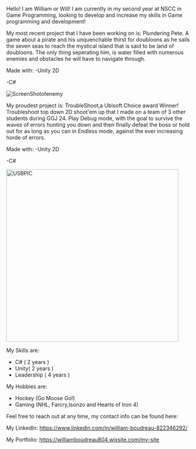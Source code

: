 Hello! I am William or Will! I am currently in my second year at NSCC in Game Programming, looking to develop and increase my skills in Game programming and development!

My most recent project that I have been working on is: Plundering Pete. A game about a pirate and his unquenchable thirst for doubloons as he sails the seven seas to reach the mystical island that is said to be land of doubloons. The only thing seperating him, is water filled with numerous enemies and obstacles he will have to navigate through.

Made with:
-Unity 2D

-C#

![ScreenShotofenemy](https://github.com/user-attachments/assets/40333150-cd94-4014-abab-86b61741b929)

My proudest project is: TroubleShoot,a Ubisoft Choice award Winner! Troubleshoot top down 2D shoot'em up that I made on a team of 3 other students during GGJ 24. Play Debug mode, with the goal to survive the waves of errors hunting you down and then finally defeat the boss or hold out for as long as you can in Endless mode, against the ever increasing horde of errors.

Made with:
-Unity 2D

-C#

<img width="458" alt="USBPIC" src="https://github.com/user-attachments/assets/2de0b13f-a2a3-4ec0-820e-d4628c5eb9cb">


My Skills are:
- C# ( 2 years )
- Unity( 2 years )
- Leadership ( 4 years )

My Hobbies are:
- Hockey (Go Moose Go!)
- Gaming (NHL, Farcry,Isonzo and Hearts of Iron 4)

Feel free to reach out at any time, my contact info can be found here:
 
 My LinkedIn: https://www.linkedin.com/in/william-boudreau-822346292/
 
 My Portfolio: https://williamboudreau804.wixsite.com/my-site
<!---
WillBoudreau/WillBoudreau is a ✨ special ✨ repository because its `README.md` (this file) appears on your GitHub profile.
You can click the Preview link to take a look at your changes.
--->
